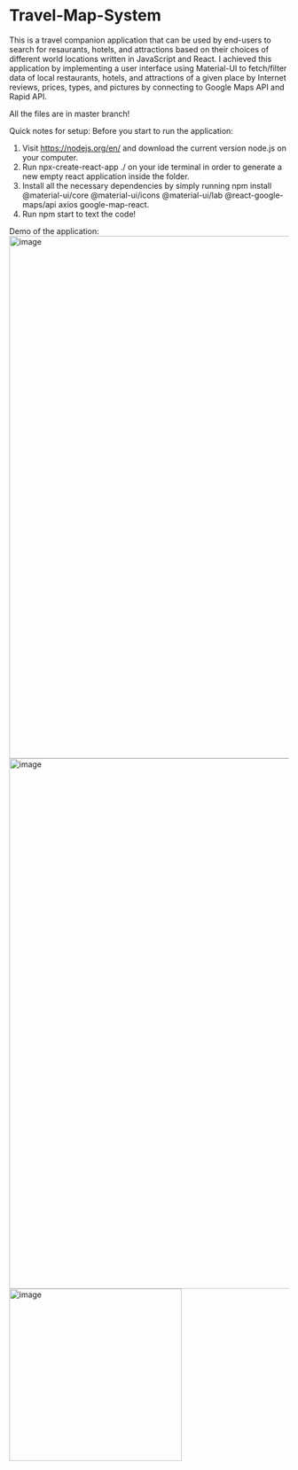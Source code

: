 # Travel-Map-System
This is a travel companion application that can be used by end-users to search for resaurants, hotels, and attractions based on their choices of different world locations written in JavaScript and React. I achieved this application by implementing a user interface using Material-UI to fetch/filter data of local restaurants, hotels, and attractions of a given place by Internet reviews, prices, types, and pictures by connecting to Google Maps API and Rapid API.

All the files are in master branch!

Quick notes for setup:
Before you start to run the application:
1. Visit https://nodejs.org/en/ and download the current version node.js on your computer.
2. Run npx-create-react-app ./ on your ide terminal in order to generate a new empty react application inside the folder.
3. Install all the necessary dependencies by simply running npm install @material-ui/core @material-ui/icons @material-ui/lab @react-google-maps/api axios google-map-react.
4. Run npm start to text the code!

Demo of the application:
<img width="943" alt="image" src="https://user-images.githubusercontent.com/66391583/157792969-5592dd79-42e4-4a03-b769-0a5d48f78a69.png">
<img width="957" alt="image" src="https://user-images.githubusercontent.com/66391583/157793046-16228ce1-298a-407b-ae82-9178fecca4e2.png">
<img width="311" alt="image" src="https://user-images.githubusercontent.com/66391583/157793099-376a9c78-6eb5-4c19-8722-4f2233ffcbce.png">






